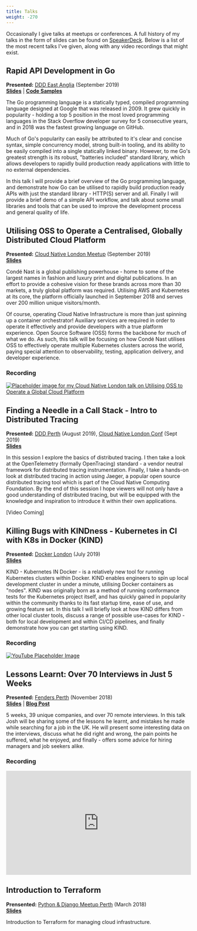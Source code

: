 ```yaml
---
title: Talks
weight: -270
---
```


Occasionally I give talks at meetups or conferences. A full history of my talks in the form of slides can be found on [SpeakerDeck](https://mickey.dev/speakerdeck). Below is a list of the most recent talks I've given, along with any video recordings that might exist.

## Rapid API Development in Go
**Presented:** [DDD East Anglia](https://dddeastanglia.com) (September 2019)  
**[Slides](https://speakerdeck.com/jmickey/rapid-api-development-in-go)** | **[Code Samples](https://github.com/jmickey/go-code-samples)**

The Go programming language is a statically typed, compiled programming language designed at Google that was released in 2009. It grew quickly in popularity - holding a top 5 position in the most loved programming languages in the Stack Overflow developer survey for 5 consecutive years, and in 2018 was the fastest growing language on GitHub.

Much of Go's popularity can easily be attributed to it's clear and concise syntax, simple concurrency model, strong built-in tooling, and its ability to be easily compiled into a single statically linked binary. However, to me Go's greatest strength is its robust, "batteries included" standard library, which allows developers to rapidly build production ready applications with little to no external dependencies.

In this talk I will provide a brief overview of the Go programming language, and demonstrate how Go can be utilised to rapidly build production ready APIs with just the standard library - HTTP(S) server and all. Finally I will provide a brief demo of a simple API workflow, and talk about some small libraries and tools that can be used to improve the development process and general quality of life.

## Utilising OSS to Operate a Centralised, Globally Distributed Cloud Platform
**Presented:** [Cloud Native London Meetup](https://meetup.com/Cloud-Native-London) (September 2019)  
**[Slides](https://speakerdeck.com/jmickey/utilising-oss-to-operate-a-centralised-globally-distributed-cloud-platform)**

Condé Nast is a global publishing powerhouse - home to some of the largest names in fashion and luxury print and digital publications. In an effort to provide a cohesive vision for these brands across more than 30 markets, a truly global platform was required. Utilising AWS and Kubernetes at its core, the platform officially launched in September 2018 and serves over 200 million unique visitors/month.

Of course, operating Cloud Native Infrastructure is more than just spinning up a container orchestrator! Auxiliary services are required in order to operate it effectively and provide developers with a true platform experience. Open Source Software (OSS) forms the backbone for much of what we do. As such, this talk will be focusing on how Condé Nast utilises OSS to effectively operate multiple Kubernetes clusters across the world, paying special attention to observability, testing, application delivery, and developer experience.

### Recording

[![Placeholder image for my Cloud Native London talk on Utilising OSS to Operate a Global Cloud Platform](/images/2019/09/cloud-native-lon-oss-talk.png)](https://skillsmatter.com/skillscasts/14461-cloud-native-september)

## Finding a Needle in a Call Stack - Intro to Distributed Tracing
**Presented:** [DDD Perth](https://dddperth.com/) (August 2019), [Cloud Native London Conf](https://skillsmatter.com/conferences/11723-cloudnative-london-2019) (Sept 2019)  
**[Slides](https://speakerdeck.com/jmickey/finding-a-needle-in-a-call-stack-intro-to-distributed-tracing)**

In this session I explore the basics of distributed tracing. I then take a look at the OpenTelemetry (formally OpenTracing) standard - a vendor neutral framework for distributed tracing instrumentation. Finally, I take a hands-on look at distributed tracing in action using Jaeger, a popular open source distributed tracing tool which is part of the Cloud Native Computing Foundation. By the end of this session I hope viewers will not only have a good understanding of distributed tracing, but will be equipped with the knowledge and inspiration to introduce it within their own applications.

[Video Coming]

## Killing Bugs with KINDness - Kubernetes in CI with K8s in Docker (KIND)

**Presented:** [Docker London](https://docker.london) (July 2019)  
**[Slides](https://speakerdeck.com/jmickey/kubernetes-in-docker-killing-bugs-with-kindness)**

KIND - Kubernetes IN Docker - is a relatively new tool for running Kubernetes clusters within Docker. KIND enables engineers to spin up local development cluster in under a minute, utilising Docker containers as "nodes". KIND was originally born as a method of running conformance tests for the Kubernetes project itself, and has quickly gained in popularity within the community thanks to its fast startup time, ease of use, and growing feature set. In this talk I will briefly look at how KIND differs from other local cluster tools, discuss a range of possible use-cases for KIND - both for local development and within CI/CD pipelines, and finally demonstrate how you can get starting using KIND.

### Recording
[![YouTube Placeholder Image](/images/2019/08/kind-talk-placeholder.png)](https://www.youtube.com/watch?v=D5ULwbER7PA&start=4800)

## Lessons Learnt: Over 70 Interviews in Just 5 Weeks
**Presented:** [Fenders Perth](https://www.fenders.co/) (November 2018)  
**[Slides](https://speakerdeck.com/jmickey/lessons-learnt-over-70-interviews-in-just-5-weeks)** |
**[Blog Post](/posts/80-interviews-across-planet/)**

5 weeks, 39 unique companies, and over 70 remote interviews. In this talk Josh will be sharing some of the lessons he learnt, and mistakes he made while searching for a job in the UK. He will present some interesting data on the interviews, discuss what he did right and wrong, the pain points he suffered, what he enjoyed, and finally - offers some advice for hiring managers and job seekers alike.

### Recording

<div style="position:relative;padding-top:56.25%;margin-top:1em;">
    <iframe src="https://www.youtube.com/embed/wCfxY9HVkoU" frameborder="0" allow="accelerometer; autoplay; encrypted-media; gyroscope; picture-in-picture" allowfullscreen style="position:absolute;top:0;left:0;width:100%;height:100%;"></iframe>
</div>


## Introduction to Terraform

**Prensented:** [Python & Django Meetup Perth](https://www.meetup.com/Perth-Django-Users-Group/) (March 2018)  
**[Slides](https://speakerdeck.com/jmickey/introduction-to-terraform)**

Introduction to Terraform for managing cloud infrastructure.